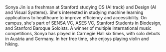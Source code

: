 Sonya Jin is a freshman at Stanford studying CS (AI track) and Design (AI and Visual Systems). She's interested in studying machine learning applications to healthcare to improve efficiency and accessibility. On campus, she's part of SENSA VC, ASES VC, Stanford Students in Biodesign, and Stanford Baroque Soloists. A winner of multiple international music competitions, Sonya has played in Carnegie Hall six times, with solo debuts in Austria and Germany. In her free time, she enjoys playing violin and hiking.
